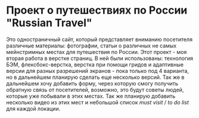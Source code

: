 # Проект о путешествиях по России "Russian Travel"

Это одностраничный сайт, который представляет вниманию посетителя различные материалы: фотографии, статьи о различных не самых мейнстримных местах для путешествия по России. Этот проект - моя вторая работа в верстке страниц. В ней были использованы: технология БЭМ, флексбокс-верстка, верстка при помощи гридов и адаптивные версии для разных разрешений экранов - пока только под 4 варианта, но в дальнейшем планирую сделать еще несколько версий.  Так же в дальнейшем хочу добавить форму, через которую смогу получить обратную связь от посетителей, возможно, это будут советы людей, которые уже побывали в этих местах. Так же планирую добавить несколько видео из этих мест и небольшой список _must visit_ / _to do list_ для каждой локации.